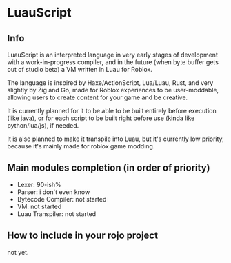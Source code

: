 # LuauScript

## Info

LuauScript is an interpreted language in very early stages of development with a work-in-progress compiler, and in the future (when byte buffer gets out of studio beta) a VM written in Luau for Roblox.

The language is inspired by  Haxe/ActionScript, Lua/Luau, Rust, and very slightly by Zig and Go, made for Roblox experiences to be user-moddable, allowing users to create content for your game and be creative.

It is currently planned for it to be able to be built entirely before execution (like java), or for each script to be built right before use (kinda like python/lua/js), if needed. 

It is also planned to make it transpile into Luau, but it's currently low priority, because it's mainly made for roblox game modding.

## Main modules completion (in order of priority)

- Lexer: 90-ish%
- Parser: i don't even know
- Bytecode Compiler: not started
- VM: not started
- Luau Transpiler: not started

## How to include in your rojo project

not yet.